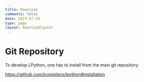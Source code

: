 ```yaml
---
title: Download
comments: false
date: 2023-07-28
type: page
layout: downloadlayout
---
```


# Git Repository

To develop LPython, one has to install from the main git repository:

https://github.com/lcompilers/lpython#installation

